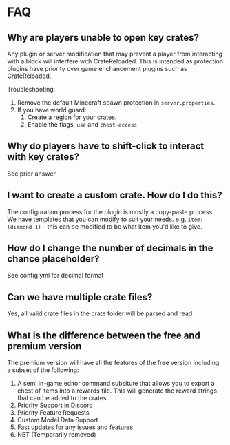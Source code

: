 # FAQ

## Why are players unable to open key crates?

Any plugin or server modification that may prevent a player from interacting with
a block will interfere with CrateReloaded. This is intended as protection plugins have priority over game enchancement plugins such as CrateReloaded.

Troubleshooting:

1. Remove the default Minecraft spawn protection in `server.properties`.
2. If you have world guard:
    1. Create a region for your crates.
    2. Enable the flags, `use` and `chest-access`

## Why do players have to shift-click to interact with key crates?

See prior answer

## I want to create a custom crate. How do I do this? 

The configuration process for the plugin is mostly a copy-paste process. We have templates that you can modify to suit your needs. e.g. `item:(diamond 1)` - this can be modified to be what item you'd like to give.

## How do I change the number of decimals in the chance placeholder?

See config.yml for decimal format

## Can we have multiple crate files?

Yes, all valid crate files in the crate folder will be parsed and read

## What is the difference between the free and premium version

The premium version will have all the features of the free version including a subset of the following:

1. A semi in-game editor command subsitute that allows you to export a chest of items into a rewards file. This will generate the reward strings that can be added to the crates. 
2. Priority Support in Discord
3. Priority Feature Requests
4. Custom Model Data Support
5. Fast updates for any issues and features
6. NBT (Temporarily removed)
